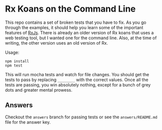 # Rx Koans on the Command Line

This repo contains a set of broken tests that you have to fix. As you go
through the examples, it should help you learn some of the important features
of [RxJs][rx]. There is already an older version of Rx koans that uses a web
testing tool, but I wanted one for the command line. Also, at the time of
writing, the other version uses an old version of Rx.

Usage:

    npm install
    npm test

This will run mocha tests and watch for file changes. You should get the tests
to pass by replacing `________` with the correct values. Once all the tests are
passing, you win absolutely nothing, except for a bunch of grey dots and
greater mental prowess.

## Answers

Checkout the `answers` branch for passing tests or see the `answers/README.md`
file for the answer key.

[rx]: https://github.com/Reactive-Extensions/RxJS

